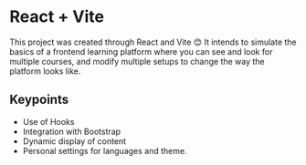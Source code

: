# React + Vite

This project was created through React and Vite 😊
It intends to simulate the basics of a frontend learning platform where you can see and look for multiple courses, and modify multiple setups to change the way the platform looks like.

## Keypoints

- Use of Hooks
- Integration with Bootstrap
- Dynamic display of content
- Personal settings for languages and theme. 